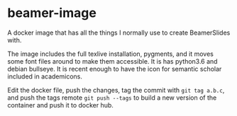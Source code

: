# beamer-image

A docker image that has all the things I normally use to create BeamerSlides with.

The image includes the full texlive installation, pygments, and it moves some font files around to make them accessible. It is has python3.6 and debian bullseye. It is recent enough to have the icon for semantic scholar included in academicons.

Edit the docker file, push the changes, tag the commit with `git tag a.b.c`, and push the tags remote `git push --tags` to build a new version of the container and push it to docker hub.
